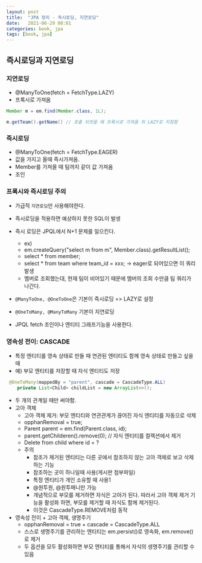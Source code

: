 ```yaml
---
layout: post
title:  "JPA 정리 - 즉시로딩, 지연로딩"
date:   2021-06-29 00:01
categories: book, jpa
tags: [book, jpa]
---
```


## 즉시로딩과 지연로딩

### 지연로딩
- @ManyToOne(fetch = FetchType.LAZY)
- 프록시로 가져옴

```java
Member m = em.find(Member.class, 1L);

m.getTeam().getName() // 호출 되엇을 때 프록시로 가져옴 위 LAZY로 지정함
```

### 즉시로딩
- @ManyToOne(fetch = FetchType.EAGER)
- 값을 가지고 올때 즉시가져옴.
- Member를 가져올 때 팀까지 같이 값 가져옴
- 조인

### 프록시와 즉시로딩 주의
- 가급적 `지연로딩`만 사용해야한다.
- 즉시로딩을 적용하면 예상하지 못한 SQL이 발생
- 즉시 로딩은 JPQL에서 N+1 문제를 일으킨다.
    - ex)
    - em.createQuery("select m from m", Member.class).getResultList();
    - select * from member;
    - select * from team where team_id = xxx; -> eager로 되어있으면 이 쿼리 발생
    - 멤버로 조회했는대, 현재 팀이 비어있기 때문에 멤버의 조회 수만큼 팀 쿼리가 나간다.

- `@ManyToOne, @OneToOne`은 기본이 즉시로딩 => LAZY로 설정
- `@OneToMany, @ManyToMany` 기본이 지연로딩
- JPQL fetch 조인이나 엔티티 그래프기능을 사용한다.

### 영속성 전이: CASCADE
- 특정 엔티티를 영속 상태로 만들 때 연관된 엔티티도 함께 영속 상태로 만들고 싶을 때
- 예) 부모 엔티티를 저장할 때 자식 엔티티도 저장

```java
 @OneToMany(mappedBy = "parent", cascade = CascadeType.ALL)
    private List<Child> childList = new ArrayList<>();
```

- 두 개의 관계일 때만 써야함. 
- 고아 객체
    - 고아 객체 제거: 부모 엔티티와 연관관계가 끊어진 자식 엔티티를 자동으로 삭제
    - opphanRemoval = true;
    - Parent parent = em.find(Parent.class, id);
    - parent.getChilderen().remove(0); // 자식 엔티티를 컬렉션에서 제거
    - Delete from child where id = ?
    - 주의
        - 참조가 제거된 엔티티는 다른 곳에서 참조하지 않는 고아 객체로 보고 삭제하는 기능
        - 참조하는 곳이 하나일때 사용(게시판 첨부파일)
        - 특정 엔티티가 개인 소유할 때 사용1
        - @원투원, @원투매니만 가능
        - 개념적으로 부모를 제거하면 자식은 고아가 된다. 따라서 고아 객체 제거 기능을 활성화 하면, 부모를 제거할 때 자식도 함께 제거된다.
        - 이것은 CascadeType.REMOVE처럼 동작
- 영속성 전이 + 고아 객체, 생명주기
    - opphanRemoval = true + cascade = CascadeType.ALL
    - 스스로 생명주기를 관리하는  엔티티는 em.persist()로 영속화, em.remove()로 제거
    - 두 옵션을 모두 활성화하면 부모 엔티티를 통해서 자식의 생명주기를 관리할 수 있음
